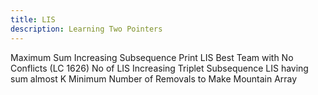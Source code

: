 ```yaml
---
title: LIS
description: Learning Two Pointers
---
```



Maximum Sum Increasing Subsequence
Print LIS
Best Team with No Conflicts (LC 1626)
No of LIS
Increasing Triplet Subsequence
LIS having sum almost K
Minimum Number of Removals to Make Mountain Array